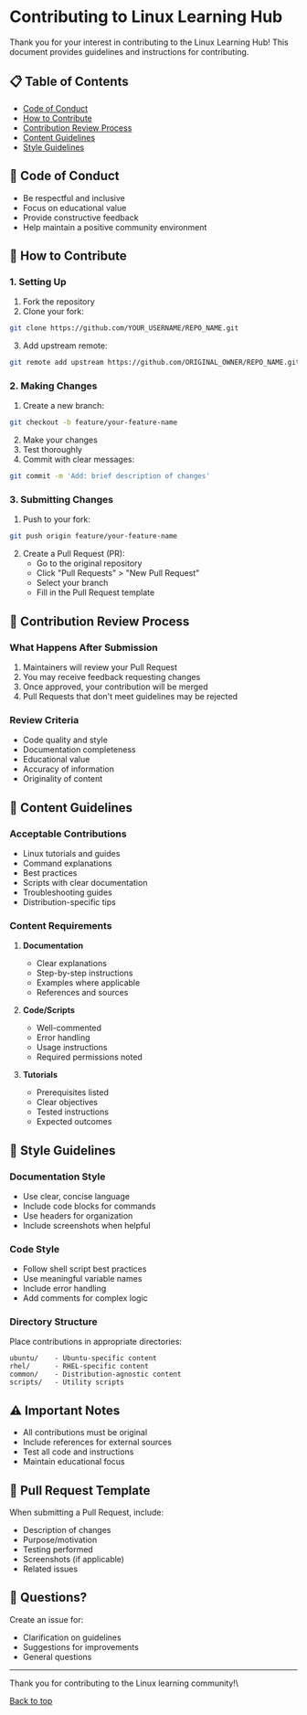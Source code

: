 # Contributing to Linux Learning Hub <a id="back-to-top"></a>

Thank you for your interest in contributing to the Linux Learning Hub! This document provides guidelines and instructions for contributing.

## 📋 Table of Contents
- [Code of Conduct](#code-of-conduct)
- [How to Contribute](#how-to-contribute)
- [Contribution Review Process](#contribution-review-process)
- [Content Guidelines](#content-guidelines)
- [Style Guidelines](#style-guidelines)

## 📜 Code of Conduct <a id="code-of-conduct"></a>
- Be respectful and inclusive
- Focus on educational value
- Provide constructive feedback
- Help maintain a positive community environment

## 🤝 How to Contribute <a id="how-to-contribute"></a>

### 1. Setting Up
1. Fork the repository
2. Clone your fork:
```bash
git clone https://github.com/YOUR_USERNAME/REPO_NAME.git
```
3. Add upstream remote:
```bash
git remote add upstream https://github.com/ORIGINAL_OWNER/REPO_NAME.git
```

### 2. Making Changes
1. Create a new branch:
```bash
git checkout -b feature/your-feature-name
```
2. Make your changes
3. Test thoroughly
4. Commit with clear messages:
```bash
git commit -m 'Add: brief description of changes'
```

### 3. Submitting Changes
1. Push to your fork:
```bash
git push origin feature/your-feature-name
```
2. Create a Pull Request (PR):
   - Go to the original repository
   - Click "Pull Requests" > "New Pull Request"
   - Select your branch
   - Fill in the Pull Request template

## 👀 Contribution Review Process <a id="contribution-review-process"></a>

### What Happens After Submission
1. Maintainers will review your Pull Request
2. You may receive feedback requesting changes
3. Once approved, your contribution will be merged
4. Pull Requests that don't meet guidelines may be rejected

### Review Criteria
- Code quality and style
- Documentation completeness
- Educational value
- Accuracy of information
- Originality of content

## 📝 Content Guidelines <a id="content-guidelines"></a>

### Acceptable Contributions
- Linux tutorials and guides
- Command explanations
- Best practices
- Scripts with clear documentation
- Troubleshooting guides
- Distribution-specific tips

### Content Requirements
1. **Documentation**
   - Clear explanations
   - Step-by-step instructions
   - Examples where applicable
   - References and sources

2. **Code/Scripts**
   - Well-commented
   - Error handling
   - Usage instructions
   - Required permissions noted

3. **Tutorials**
   - Prerequisites listed
   - Clear objectives
   - Tested instructions
   - Expected outcomes

## 💫 Style Guidelines <a id="style-guidelines"></a>

### Documentation Style
- Use clear, concise language
- Include code blocks for commands
- Use headers for organization
- Include screenshots when helpful

### Code Style
- Follow shell script best practices
- Use meaningful variable names
- Include error handling
- Add comments for complex logic

### Directory Structure
Place contributions in appropriate directories:
```
ubuntu/    - Ubuntu-specific content
rhel/      - RHEL-specific content
common/    - Distribution-agnostic content
scripts/   - Utility scripts
```

## ⚠️ Important Notes
- All contributions must be original
- Include references for external sources
- Test all code and instructions
- Maintain educational focus

## 🔄 Pull Request Template
When submitting a Pull Request, include:
- Description of changes
- Purpose/motivation
- Testing performed
- Screenshots (if applicable)
- Related issues

## 📮 Questions? 

Create an issue for:
- Clarification on guidelines
- Suggestions for improvements
- General questions

---

Thank you for contributing to the Linux learning community!\

[Back to top](#back-to-top)